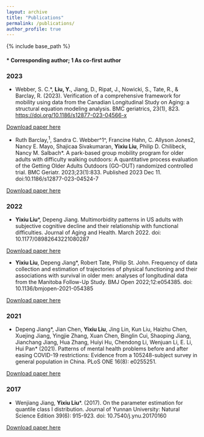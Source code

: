 ```yaml
---
layout: archive
title: "Publications"
permalink: /publications/
author_profile: true
---
```


{% include base_path %}

#### * Corresponding author; 1 As co-first author ####

### 2023 ###
* Webber, S. C.\*, **Liu, Y.**, Jiang, D., Ripat, J., Nowicki, S., Tate, R., & Barclay, R. (2023). Verification of a comprehensive framework for mobility using data from the Canadian Longitudinal Study on Aging: a structural equation modeling analysis. BMC geriatrics, 23(1), 823. https://doi.org/10.1186/s12877-023-04566-x

[Download paper here](https://bmcgeriatr.biomedcentral.com/articles/10.1186/s12877-023-04566-x)

* Ruth Barclay,<sup>1</sup>, Sandra C. Webber^1^, Francine Hahn, C. Allyson Jones2, Nancy E. Mayo, Shajicaa Sivakumaran, **Yixiu Liu**, Philip D. Chilibeck, Nancy M. Salbach\*. A park-based group mobility program for older adults with difficulty walking outdoors: A quantitative process evaluation of the Getting Older Adults Outdoors (GO-OUT) randomized controlled trial. BMC Geriatr. 2023;23(1):833. Published 2023 Dec 11. doi:10.1186/s12877-023-04524-7

[Download paper here](https://bmcgeriatr.biomedcentral.com/articles/10.1186/s12877-023-04524-7)

### 2022 ###
* **Yixiu Liu**\*, Depeng Jiang. Multimorbidity patterns in US adults with subjective cognitive decline and their relationship with functional difficulties. Journal of Aging and Health. March 2022. doi: 10.1177/08982643221080287

[Download paper here](https://journals.sagepub.com/doi/full/10.1177/08982643221080287)

*	**Yixiu Liu**, Depeng Jiang\*, Robert Tate,  Philip St. John. Frequency of data collection and estimation of trajectories of physical functioning and their associations with survival in older men: analyses of longitudinal data from the Manitoba Follow-Up Study. BMJ Open 2022;12:e054385. doi: 10.1136/bmjopen-2021-054385

[Download paper here](https://bmjopen.bmj.com/content/12/4/e054385)

### 2021 ###
* Depeng Jiang\*, Jian Chen, **Yixiu Liu**, Jing Lin, Kun Liu, Haizhu Chen, Xuejing Jiang, Yingjie Zhang, Xuan Chen, Binglin Cui, Shaoping Jiang, Jianchang Jiang, Hua Zhang, Huiyi Hu, Chendong Li, Wenjuan Li, E. Li, Hui Pan\* (2021). Patterns of mental health problems before and after easing COVID-19 restrictions: Evidence from a 105248-subject survey in general population in China. PLoS ONE 16(8): e0255251. 

[Download paper here](https://doi.org/10.1371/journal.pone.0255251)

### 2017 ###
* Wenjiang Jiang, **Yixiu Liu**\*. (2017). On the parameter estimation for quantile class I distribution. Journal of Yunnan University: Natural Science Edition 39(6): 915-923. doi: 10.7540/j.ynu.20170160 

[Download paper here](http://www.yndxxb.ynu.edu.cn/yndxxbzrkxb/article/doi/10.7540/j.ynu.20170160)
	
